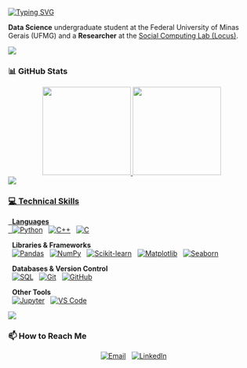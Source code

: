 <a href="https://git.io/typing-svg"><img src="https://readme-typing-svg.demolab.com?font=Fira+Code&weight=700&size=25&pause=1000&color=FF69B4&vCenter=true&lines=Hi,+I'm+Sophia!" alt="Typing SVG" /></a>

**Data Science** undergraduate student at the Federal University of Minas Gerais (UFMG) and a **Researcher** at the [Social Computing Lab (Locus)](https://dcc.ufmg.br/laboratorio-de-computacao-social).

<img src="https://raw.githubusercontent.com/maurodesouza/maurodesouza/master/assets/line.svg">

### 📊 GitHub Stats
<div align="center">
  <a href="https://github.com/sophiaevieira">
  <img height="180em" src="https://github-readme-stats.vercel.app/api?username=sophiaevieira&show_icons=true&theme=synthwave&include_all_commits=true&count_private=true"/>
  <img height="180em" src="https://github-readme-stats.vercel.app/api/top-langs/?username=sophiaevieira&layout=compact&langs_count=7&theme=synthwave"/>
</div>

<img src="https://raw.githubusercontent.com/maurodesouza/maurodesouza/master/assets/line.svg">

### 💻 Technical Skills
<p>
  <b>Languages</b><br>
  <a href="#"><img alt="Python" src="https://img.shields.io/badge/Python-9B59B6?style=for-the-badge&logo=python&logoColor=white"></a>
  <a href="#"><img alt="C++" src="https://img.shields.io/badge/C++-FFDD57?style=for-the-badge&logo=cplusplus&logoColor=black"></a>
  <a href="#"><img alt="C" src="https://img.shields.io/badge/C-FF69B4?style=for-the-badge&logo=c&logoColor=white"></a>
 
</p>
<p>
  <b>Libraries & Frameworks</b><br>
  <a href="#"><img alt="Pandas" src="https://img.shields.io/badge/Pandas-FF69B4?style=for-the-badge&logo=pandas&logoColor=white"></a>
  <a href="#"><img alt="NumPy" src="https://img.shields.io/badge/Numpy-FFDD57?style=for-the-badge&logo=numpy&logoColor=black"></a>
  <a href="#"><img alt="Scikit-learn" src="https://img.shields.io/badge/scikit--learn-9B59B6?style=for-the-badge&logo=scikit-learn&logoColor=white"></a>
  <a href="#"><img alt="Matplotlib" src="https://img.shields.io/badge/Matplotlib-FF69B4?style=for-the-badge&logo=matplotlib&logoColor=white"></a>
  <a href="#"><img alt="Seaborn" src="https://img.shields.io/badge/Seaborn-FFDD57?style=for-the-badge&logo=seaborn&logoColor=black"></a>
</p>
<p>
  <b>Databases & Version Control</b><br>
  <a href="#"><img alt="SQL" src="https://img.shields.io/badge/SQL-9B59B6?style=for-the-badge&logo=mysql&logoColor=white"></a>
  <a href="#"><img alt="Git" src="https://img.shields.io/badge/Git-FF69B4?style=for-the-badge&logo=git&logoColor=white"></a>
  <a href="#"><img alt="GitHub" src="https://img.shields.io/badge/GitHub-FFDD57?style=for-the-badge&logo=github&logoColor=black"></a>
</p>
<p>
  <b>Other Tools</b><br>
  <a href="#"><img alt="Jupyter" src="https://img.shields.io/badge/Jupyter-FFDD57?style=for-the-badge&logo=jupyter&logoColor=black"></a>
  <a href="#"><img alt="VS Code" src="https://img.shields.io/badge/VS%20Code-9B59B6?style=for-the-badge&logo=visualstudiocode&logoColor=white"></a>
</p>

<img src="https://raw.githubusercontent.com/maurodesouza/maurodesouza/master/assets/line.svg">

### 📫 How to Reach Me
<p align="center">
  <a href="mailto:sophiaevieira@ufmg.com.br"><img alt="Email" src="https://img.shields.io/badge/Email-FF69B4?style=for-the-badge&logo=gmail&logoColor=white"></a>
  <a href="https://www.linkedin.com/in/sophiaevieira"><img alt="LinkedIn" src="https://img.shields.io/badge/LinkedIn-9B59B6?style=for-the-badge&logo=linkedin&logoColor=white"></a>
</p>
